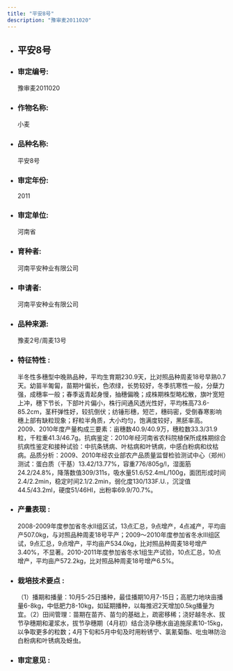 ```yaml
---
title: "平安8号"
description: "豫审麦2011020"
---
```

* ## 平安8号
* ###  审定编号:  
   豫审麦2011020

*  ### 作物名称:  
   小麦

*   ###  品种名称: 
    平安8号

*   ### 审定年份: 
    2011

*   ### 审定单位:  
    河南省

*   ### 育种者:  
    河南平安种业有限公司

*   ### 申请者:  
    河南平安种业有限公司

*   ### 品种来源:  
    豫麦2号/周麦13号


*   ### 特征特性 : 
    半冬性多穗型中晚熟品种，平均生育期230.9天，比对照品种周麦18号早熟0.7天。幼苗半匍匐，苗期叶偏长，色浓绿，长势较好，冬季抗寒性一般，分蘖力强，成穗率一般；春季返青起身慢，抽穗偏晚；成株期株型略松散，旗叶宽短上冲，穗下节长，下部叶片偏小，株行间通风透光性好，平均株高73.6-85.2cm，茎秆弹性好，较抗倒伏；纺锤形穗，短芒，穗码密，受倒春寒影响穗上部有缺粒现象；籽粒半角质，大小均匀，饱满度较好，黑胚率高。2009、2010年度产量构成三要素：亩穗数40.9/40.9万，穗粒数33.3/31.9粒，千粒重41.3/46.7g。抗病鉴定：2010年经河南省农科院植保所成株期综合抗病性鉴定和接种试验：中抗条锈病、叶枯病和叶锈病，中感白粉病和纹枯病。品质分析：2009、2010年经农业部农产品质量监督检验测试中心（郑州）测试：蛋白质（干基）13.42/13.77%，容重776/805g/l，湿面筋24.2/24.8%，降落数值309/311s，吸水量51.6/52.4mL/100g，面团形成时间2.4/2.2min，稳定时间2.1/2.2min，弱化度130/133F.U.，沉淀值44.5/43.2ml，硬度51/46HI，出粉率69.9/70.7%。


*   ### 产量表现 : 
    2008-2009年度参加省冬水Ⅱ组区试，13点汇总，9点增产，4点减产，平均亩产507.0kg，与对照品种周麦18号平产；2009～2010年度参加省冬水Ⅲ组区试，9点汇总，9点增产，平均亩产534.0kg，比对照品种周麦18号增产3.40%，不显著。2010-2011年度参加省冬水1组生产试验，10点汇总，10点增产，平均亩产572.2kg，比对照品种周麦18号增产6.5%。


*   ### 栽培技术要点 : 
    （1）播期和播量：10月5-25日播种，最佳播期10月7-15日；高肥力地块亩播量6-8kg，中低肥力8-10kg，如延期播种，以每推迟2天增加0.5kg播量为宜。（2）田间管理：苗期在苗齐、苗匀的基础上，疏密移稀；浇好越冬水、拔节孕穗期和灌浆水，拔节孕穗期（4月初）结合浇孕穗水亩追施尿素10-15kg，以争取更多的粒数；4月下旬和5月中旬及时用粉锈宁、氯氰菊酯、吡虫啉防治白粉病和叶锈病及蚜虫。 


*   ### 审定意见 : 
    
